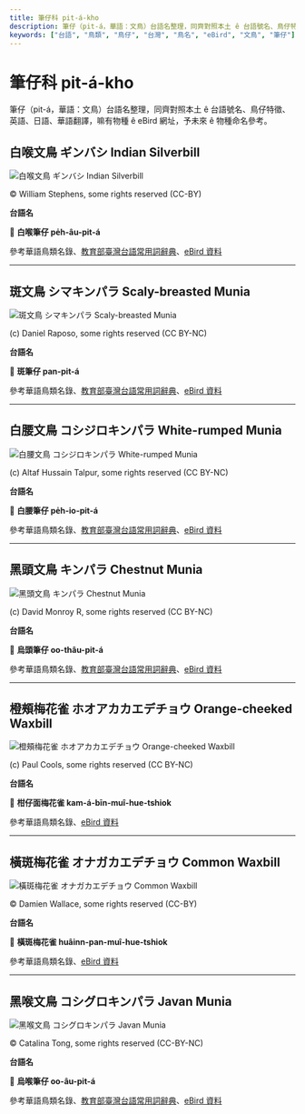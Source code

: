 ```yaml
---
title: 筆仔科 pit-á-kho
description: 筆仔（pit-á，華語：文鳥）台語名整理，同齊對照本土 ê 台語號名、鳥仔特徵、英語、日語、華語翻譯，嘛有物種 ê eBird 網址，予未來 ê 物種命名參考。
keywords: ["台語", "鳥類", "鳥仔", "台灣", "鳥名", "eBird", "文鳥", "筆仔"]
---
```


# 筆仔科 pit-á-kho

筆仔（pit-á，華語：文鳥）台語名整理，同齊對照本土 ê 台語號名、鳥仔特徵、英語、日語、華語翻譯，嘛有物種 ê eBird 網址，予未來 ê 物種命名參考。

## 白喉文鳥 ギンバシ Indian Silverbill

![白喉文鳥 ギンバシ Indian Silverbill](https://inaturalist-open-data.s3.amazonaws.com/photos/459956489/medium.jpg)

© William Stephens, some rights reserved (CC-BY)

**台語名**

🎯 **白喉筆仔 pe̍h-âu-pit-á**

參考華語鳥類名錄、[教育部臺灣台語常用詞辭典](https://sutian.moe.edu.tw/)、[eBird 資料](https://ebird.org/species/indsil)

---

## 斑文鳥 シマキンパラ Scaly-breasted Munia

![斑文鳥 シマキンパラ Scaly-breasted Munia](https://inaturalist-open-data.s3.amazonaws.com/photos/161725682/medium.jpeg)

(c) Daniel Raposo, some rights reserved (CC BY-NC)

**台語名**

🎯 **斑筆仔 pan-pit-á**

參考華語鳥類名錄、[教育部臺灣台語常用詞辭典](https://sutian.moe.edu.tw/)、[eBird 資料](https://ebird.org/species/nutman)

---

## 白腰文鳥 コシジロキンパラ White-rumped Munia

![白腰文鳥 コシジロキンパラ White-rumped Munia](https://inaturalist-open-data.s3.amazonaws.com/photos/94111218/medium.jpeg)

(c) Altaf Hussain Talpur, some rights reserved (CC BY-NC)

**台語名**

🎯 **白腰筆仔 pe̍h-io-pit-á**

參考華語鳥類名錄、[教育部臺灣台語常用詞辭典](https://sutian.moe.edu.tw/)、[eBird 資料](https://ebird.org/species/whrmun)

---

## 黑頭文鳥 キンパラ Chestnut Munia

![黑頭文鳥 キンパラ Chestnut Munia](https://inaturalist-open-data.s3.amazonaws.com/photos/109990638/medium.jpg)

(c) David Monroy R, some rights reserved (CC BY-NC)

**台語名**

🎯 **烏頭筆仔 oo-thâu-pit-á**

參考華語鳥類名錄、[教育部臺灣台語常用詞辭典](https://sutian.moe.edu.tw/)、[eBird 資料](https://ebird.org/species/chemun)

---

## 橙頰梅花雀 ホオアカカエデチョウ Orange-cheeked Waxbill

![橙頰梅花雀 ホオアカカエデチョウ Orange-cheeked Waxbill](https://inaturalist-open-data.s3.amazonaws.com/photos/1939265/medium.jpg)

(c) Paul Cools, some rights reserved (CC BY-NC)

**台語名**

🎯 **柑仔面梅花雀 kam-á-bīn-muî-hue-tshiok**

參考華語鳥類名錄、[eBird 資料](https://ebird.org/species/orcwax)

---

## 橫斑梅花雀 オナガカエデチョウ Common Waxbill

![橫斑梅花雀 オナガカエデチョウ Common Waxbill](https://inaturalist-open-data.s3.amazonaws.com/photos/461779783/medium.jpeg)

© Damien Wallace, some rights reserved (CC-BY)

**台語名**

🎯 **橫斑梅花雀 huâinn-pan-muî-hue-tshiok**

參考華語鳥類名錄、[eBird 資料](https://ebird.org/species/comwax)

---

## 黑喉文鳥 コシグロキンパラ Javan Munia

![黑喉文鳥 コシグロキンパラ Javan Munia](https://inaturalist-open-data.s3.amazonaws.com/photos/361888379/medium.jpeg)

© Catalina Tong, some rights reserved (CC-BY-NC)

**台語名**

🎯 **烏喉筆仔 oo-âu-pit-á**

參考華語鳥類名錄、[教育部臺灣台語常用詞辭典](https://sutian.moe.edu.tw/)、[eBird 資料](https://ebird.org/species/javmun1)
